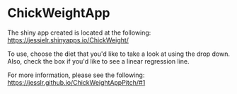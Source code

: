 # ChickWeightApp

The shiny app created is located at the following:
https://jessielr.shinyapps.io/ChickWeight/

To use, choose the diet that you'd like to take a look at using the drop down.  Also, check the box if you'd like to see a linear regression line.

For more information, please see the following:
https://jesslr.github.io/ChickWeightAppPitch/#1
